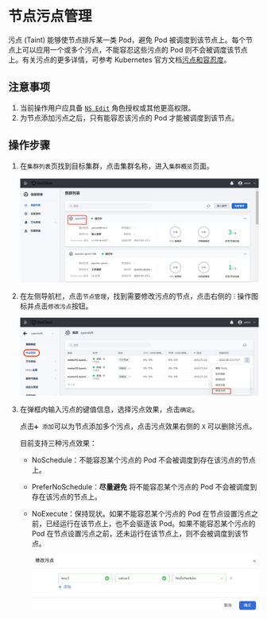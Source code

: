 # 节点污点管理

污点 (Taint) 能够使节点排斥某一类 Pod，避免 Pod 被调度到该节点上。每个节点上可以应用一个或多个污点，不能容忍这些污点的 Pod 则不会被调度该节点上。有关污点的更多详情，可参考 Kubernetes 官方文档[污点和容忍度](https://kubernetes.io/zh-cn/docs/concepts/scheduling-eviction/taint-and-toleration/)。

## 注意事项

1. 当前操作用户应具备 [`NS Edit`](../Permissions/PermissionBrief.md) 角色授权或其他更高权限。
2. 为节点添加污点之后，只有能容忍该污点的 Pod 才能被调度到该节点。<!--有关如何为 Pod 设置容忍度，可参考-->

## 操作步骤

1. 在`集群列表`页找到目标集群，点击集群名称，进入`集群概览`页面。

    ![点击集群名称](../../images/taint-click--cluster-name.png)

2. 在左侧导航栏，点击`节点管理`，找到需要修改污点的节点，点击右侧的 `ⵗ` 操作图标并点击`修改污点`按钮。

    ![修改污点](../../images/taint-change.png)

3. 在弹框内输入污点的键值信息，选择污点效果，点击`确定`。

    点击`➕ 添加`可以为节点添加多个污点，点击污点效果右侧的 `X` 可以删除污点。

    目前支持三种污点效果：

    - NoSchedule：不能容忍某个污点的 Pod 不会被调度到存在该污点的节点上。
    - PreferNoSchedule：**尽量避免** 将不能容忍某个污点的 Pod 不会被调度到存在该污点的节点上。
    - NoExecute：保持现状。如果不能容忍某个污点的 Pod 在节点设置污点之前，已经运行在该节点上，也不会驱逐该 Pod。如果不能容忍某个污点的 Pod 在节点设置污点之前，还未运行在该节点上，则不会被调度到该节点。

        ![修改污点](../../images/taint-add-remove.png)
